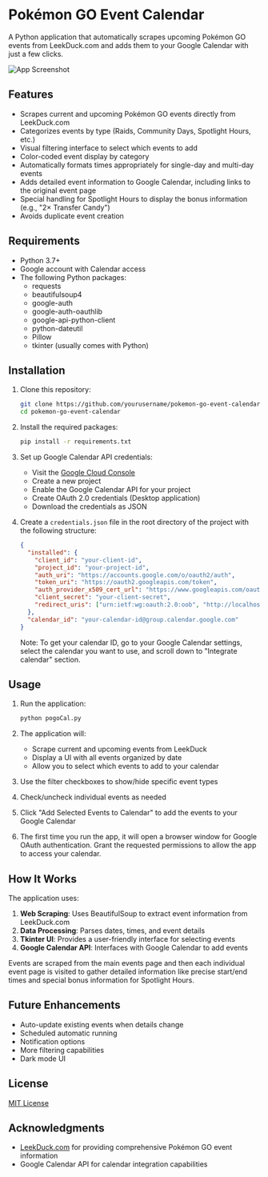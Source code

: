 # Pokémon GO Event Calendar

A Python application that automatically scrapes upcoming Pokémon GO events from LeekDuck.com and adds them to your Google Calendar with just a few clicks.

![App Screenshot](https://snapshotsdingpc.s3.us-east-1.amazonaws.com/PogoCal.JPG)

## Features

- Scrapes current and upcoming Pokémon GO events directly from LeekDuck.com
- Categorizes events by type (Raids, Community Days, Spotlight Hours, etc.)
- Visual filtering interface to select which events to add
- Color-coded event display by category
- Automatically formats times appropriately for single-day and multi-day events
- Adds detailed event information to Google Calendar, including links to the original event page
- Special handling for Spotlight Hours to display the bonus information (e.g., "2× Transfer Candy")
- Avoids duplicate event creation

## Requirements

- Python 3.7+
- Google account with Calendar access
- The following Python packages:
  - requests
  - beautifulsoup4
  - google-auth
  - google-auth-oauthlib
  - google-api-python-client
  - python-dateutil
  - Pillow
  - tkinter (usually comes with Python)

## Installation

1. Clone this repository:
   ```bash
   git clone https://github.com/yourusername/pokemon-go-event-calendar.git
   cd pokemon-go-event-calendar
   ```

2. Install the required packages:
   ```bash
   pip install -r requirements.txt
   ```

3. Set up Google Calendar API credentials:
   - Visit the [Google Cloud Console](https://console.cloud.google.com/)
   - Create a new project
   - Enable the Google Calendar API for your project
   - Create OAuth 2.0 credentials (Desktop application)
   - Download the credentials as JSON

4. Create a `credentials.json` file in the root directory of the project with the following structure:
   ```json
   {
     "installed": {
       "client_id": "your-client-id",
       "project_id": "your-project-id",
       "auth_uri": "https://accounts.google.com/o/oauth2/auth",
       "token_uri": "https://oauth2.googleapis.com/token",
       "auth_provider_x509_cert_url": "https://www.googleapis.com/oauth2/v1/certs",
       "client_secret": "your-client-secret",
       "redirect_uris": ["urn:ietf:wg:oauth:2.0:oob", "http://localhost"]
     },
     "calendar_id": "your-calendar-id@group.calendar.google.com"
   }
   ```
   
   Note: To get your calendar ID, go to your Google Calendar settings, select the calendar you want to use, and scroll down to "Integrate calendar" section.

## Usage

1. Run the application:
   ```bash
   python pogoCal.py
   ```

2. The application will:
   - Scrape current and upcoming events from LeekDuck
   - Display a UI with all events organized by date
   - Allow you to select which events to add to your calendar

3. Use the filter checkboxes to show/hide specific event types

4. Check/uncheck individual events as needed

5. Click "Add Selected Events to Calendar" to add the events to your Google Calendar

6. The first time you run the app, it will open a browser window for Google OAuth authentication. Grant the requested permissions to allow the app to access your calendar.

## How It Works

The application uses:

1. **Web Scraping**: Uses BeautifulSoup to extract event information from LeekDuck.com
2. **Data Processing**: Parses dates, times, and event details
3. **Tkinter UI**: Provides a user-friendly interface for selecting events
4. **Google Calendar API**: Interfaces with Google Calendar to add events

Events are scraped from the main events page and then each individual event page is visited to gather detailed information like precise start/end times and special bonus information for Spotlight Hours.

## Future Enhancements

- Auto-update existing events when details change
- Scheduled automatic running
- Notification options
- More filtering capabilities
- Dark mode UI

## License

[MIT License](LICENSE)

## Acknowledgments

- [LeekDuck.com](https://leekduck.com/) for providing comprehensive Pokémon GO event information
- Google Calendar API for calendar integration capabilities
